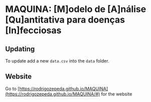 # MAQUINA: [M]odelo de [A]nálise [Qu]antitativa para doenças [In]fecciosas 

## Updating

To update add a new `data.csv` into the `data` folder. 

## Website

Go to [https://rodrigozepeda.github.io/MAQUINA](https://rodrigozepeda.github.io/MAQUINA/#) for the website